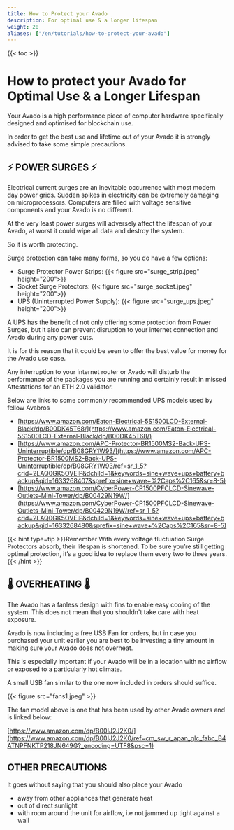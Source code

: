 ```yaml
---
title: How to Protect your Avado
description: For optimal use & a longer lifespan
weight: 20
aliases: ["/en/tutorials/how-to-protect-your-avado"]
---
```

{{< toc >}}

# How to protect your Avado for Optimal Use & a Longer Lifespan

Your Avado is a high performance piece of computer hardware specifically designed and optimised for blockchain use.

In order to get the best use and lifetime out of your Avado it is strongly advised to take some simple precautions.

## ⚡️ POWER SURGES ⚡️

Electrical current surges are an inevitable occurrence with most modern day power grids. Sudden spikes in electricity can be extremely damaging on microprocessors. Computers are filled with voltage sensitive components and your Avado is no different.

At the very least power surges will adversely affect the lifespan of your Avado, at worst it could wipe all data and destroy the system.

So it is worth protecting.

Surge protection can take many forms, so you do have a few options:

- Surge Protector Power Strips: {{< figure src="surge_strip.jpeg" height="200">}}
- Socket Surge Protectors: {{< figure src="surge_socket.jpeg" height="200">}}
- UPS (Uninterrupted Power Supply): {{< figure src="surge_ups.jpeg" height="200">}}

A UPS has the benefit of not only offering some protection from Power Surges, but it also can prevent disruption to your internet connection and Avado during any power cuts.

It is for this reason that it could be seen to offer the best value for money for the Avado use case.

Any interruption to your internet router or Avado will disturb the performance of the packages you are running and certainly result in missed Attestations for an ETH 2.0 validator.

Below are links to some commonly recommended UPS models used by fellow Avabros
* [https://www.amazon.com/Eaton-Electrical-5S1500LCD-External-Black/dp/B00DK45T68/](https://www.amazon.com/Eaton-Electrical-5S1500LCD-External-Black/dp/B00DK45T68/)
* [https://www.amazon.com/APC-Protector-BR1500MS2-Back-UPS-Uninterruptible/dp/B08GRY1W93/](https://www.amazon.com/APC-Protector-BR1500MS2-Back-UPS-Uninterruptible/dp/B08GRY1W93/ref=sr_1_5?crid=2LAQ0GK5OVEIP&dchild=1&keywords=sine+wave+ups+battery+backup&qid=1633268407&sprefix=sine+wave+%2Caps%2C165&sr=8-5)
* [https://www.amazon.com/CyberPower-CP1500PFCLCD-Sinewave-Outlets-Mini-Tower/dp/B00429N19W/](https://www.amazon.com/CyberPower-CP1500PFCLCD-Sinewave-Outlets-Mini-Tower/dp/B00429N19W/ref=sr_1_5?crid=2LAQ0GK5OVEIP&dchild=1&keywords=sine+wave+ups+battery+backup&qid=1633268480&sprefix=sine+wave+%2Caps%2C165&sr=8-5)

{{< hint type=tip >}}Remember
With every voltage fluctuation Surge Protectors absorb, their lifespan is shortened. To be sure you’re still getting optimal protection, it’s a good idea to replace them every two to three years.
{{< /hint >}}

## 🌡️ OVERHEATING 🌡️

The Avado has a fanless design with fins to enable easy cooling of the system. This does not mean that you shouldn't take care with heat exposure.

Avado is now including a free USB Fan for orders, but in case you purchased your unit earlier you are best to be investing a tiny amount in making sure your Avado does not overheat.

This is especially important if your Avado will be in a location with no airflow or exposed to a particularly hot climate.

A small USB fan similar to the one now included in orders should suffice.

 {{< figure src="fans1.jpeg" >}}

The fan model above is one that has been used by other Avado owners and is linked below:

[https://www.amazon.com/dp/B00IJ2J2K0/](https://www.amazon.com/dp/B00IJ2J2K0/ref=cm_sw_r_apan_glc_fabc_B4ATNPFNKTP218JN649G?_encoding=UTF8&psc=1)

## OTHER PRECAUTIONS

It goes without saying that you should also place your Avado

- away from other appliances that generate heat
- out of direct sunlight
- with room around the unit for airflow, i.e not jammed up tight against a wall
